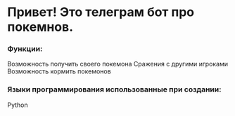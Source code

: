 # Привет! Это телеграм бот про покемнов.

### Функции:
Возможность получить своего покемона
Сражения с другими игроками
Возможность кормить покемонов

### Языки программирования использованные при создании:
Python